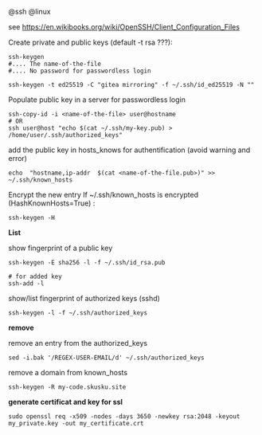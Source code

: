 @ssh
@linux

see https://en.wikibooks.org/wiki/OpenSSH/Client_Configuration_Files

Create private and public keys (default -t rsa ???):

    ssh-keygen
    #.... The name-of-the-file
    #.... No password for passwordless login

    ssh-keygen -t ed25519 -C "gitea mirroring" -f ~/.ssh/id_ed25519 -N ""

Populate public key in a server for passwordless login

    ssh-copy-id -i <name-of-the-file> user@hostname
    # OR
    ssh user@host "echo $(cat ~/.ssh/my-key.pub) > /home/user/.ssh/authorized_keys"


add the public key in hosts_knows for authentification (avoid warning and error)

    echo  "hostname,ip-addr  $(cat <name-of-the-file.pub>)" >> ~/.ssh/known_hosts

Encrypt the new entry If ~/.ssh/known_hosts is encrypted (HashKnownHosts=True) :

    ssh-keygen -H

**List**

show fingerprint of a public key

    ssh-keygen -E sha256 -l -f ~/.ssh/id_rsa.pub

    # for added key
    ssh-add -l

show/list fingerprint of authorized keys (sshd)

    ssh-keygen -l -f ~/.ssh/authorized_keys

**remove**

remove an entry from the authorized_keys

    sed -i.bak '/REGEX-USER-EMAIL/d' ~/.ssh/authorized_keys

remove a domain from known_hosts

    ssh-keygen -R my-code.skusku.site

**generate certificat and key for ssl**


    sudo openssl req -x509 -nodes -days 3650 -newkey rsa:2048 -keyout my_private.key -out my_certificate.crt

